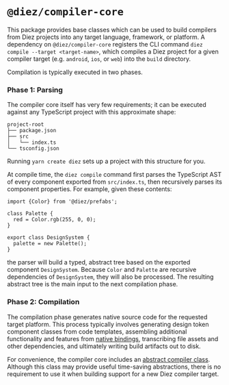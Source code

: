 # `@diez/compiler-core`

This package provides base classes which can be used to build compilers from Diez projects into any target language, framework, or platform. A dependency on `@diez/compiler-core` registers the CLI command `diez compile --target <target-name>`, which compiles a Diez project for a given compiler target (e.g. `android`, `ios`, or `web`) into the `build` directory.

Compilation is typically executed in two phases.

### Phase 1: Parsing

The compiler core itself has very few requirements; it can be executed against any TypeScript project with this approximate shape:

```
project-root
├── package.json
├── src
│   └── index.ts
└── tsconfig.json
```

Running `yarn create diez` sets up a project with this structure for you.

At compile time, the `diez compile` command first parses the TypeScript AST of every component exported from `src/index.ts`, then recursively parses its component properties. For example, given these contents:

```
import {Color} from '@diez/prefabs';

class Palette {
  red = Color.rgb(255, 0, 0);
}

export class DesignSystem {
  palette = new Palette();
}
```

the parser will build a typed, abstract tree based on the exported component `DesignSystem`. Because `Color` and `Palette` are recursive dependencies of `DesignSystem`, they will also be processed. The resulting abstract tree is the main input to the next compilation phase.

### Phase 2: Compilation

The compilation phase generates native source code for the requested target platform. This process typically involves generating design token component classes from code templates, assembling additional functionality and features from [native bindings](https://beta.diez.org/glossary/#bindings), transcribing file assets and other dependencies, and ultimately writing build artifacts out to disk.

For convenience, the compiler core includes an [abstract compiler class](https://beta.diez.org/docs/latest/classes/compiler_compiler_core.compiler.html). Although this class may provide useful time-saving abstractions, there is no requirement to use it when building support for a new Diez compiler target.
